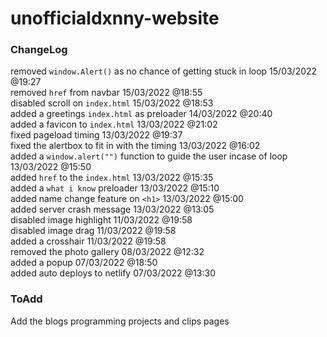 # unofficialdxnny-website

### ChangeLog

removed `window.Alert()` as no chance of getting stuck in loop 15/03/2022 @19:27 <br>
removed `href` from navbar 15/03/2022 @18:55 <br>
disabled scroll on `index.html` 15/03/2022 @18:53 <br>
added a greetings `index.html` as preloader 14/03/2022 @20:40 <br>
added a favicon to `index.html` 13/03/2022 @21:02 <br>
fixed pageload timing 13/03/2022 @19:37 <br>
fixed the alertbox to fit in with the timing 13/03/2022 @16:02 <br>
added a `window.alert("")` function to guide the user incase of loop 13/03/2022 @15:50 <br>
added `href` to the `index.html` 13/03/2022 @15:35 <br>
added a `what i know` preloader 13/03/2022 @15:10 <br>
added name change feature on `<h1>` 13/03/2022 @15:00 <br>
added server crash message 13/03/2022 @13:05 <br>
disabled image highlight 11/03/2022 @19:58 <br>
disabled image drag 11/03/2022 @19:58 <br>
added a crosshair 11/03/2022 @19:58 <br>
removed the photo gallery 08/03/2022 @12:32 <br>
added a popup 07/03/2022 @18:50 <br>
added auto deploys to netlify 07/03/2022 @13:30


### ToAdd

Add the blogs programming projects and clips pages
